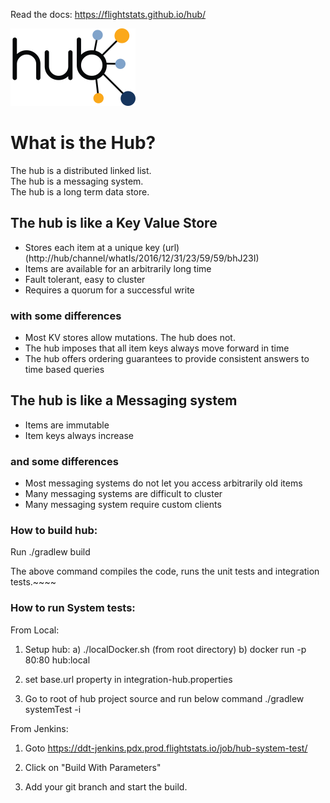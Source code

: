 Read the docs: https://flightstats.github.io/hub/

![hub logo](./docs/images/HubLogoSmall.png)

# What is the Hub? 

The hub is a distributed linked list.   
The hub is a messaging system.   
The hub is a long term data store.   

## The hub is like a Key Value Store 
* Stores each item at a unique key (url) (http://hub/channel/whatIs/2016/12/31/23/59/59/bhJ23I)
* Items are available for an arbitrarily long time
* Fault tolerant, easy to cluster
* Requires a quorum for a successful write 

### with some differences 
* Most KV stores allow mutations.  The hub does not.
* The hub imposes that all item keys always move forward in time
* The hub offers ordering guarantees to provide consistent answers to time based queries
 
## The hub is like a Messaging system
* Items are immutable
* Item keys always increase

### and some differences
* Most messaging systems do not let you access arbitrarily old items
* Many messaging systems are difficult to cluster
* Many messaging system require custom clients


### How to build hub:

Run ./gradlew build

The above command compiles the code, runs the unit tests and integration tests.~~~~

### How to run System tests:

From Local:

1) Setup hub:
    a) ./localDocker.sh (from root directory)
    b) docker run -p 80:80 hub:local
   
2) set base.url property in integration-hub.properties
    
3) Go to root of hub project source and run below command
   ./gradlew systemTest -i    
   
From Jenkins:

1) Goto https://ddt-jenkins.pdx.prod.flightstats.io/job/hub-system-test/ 

2) Click on "Build With Parameters"
 
3) Add your git branch and start the build.

